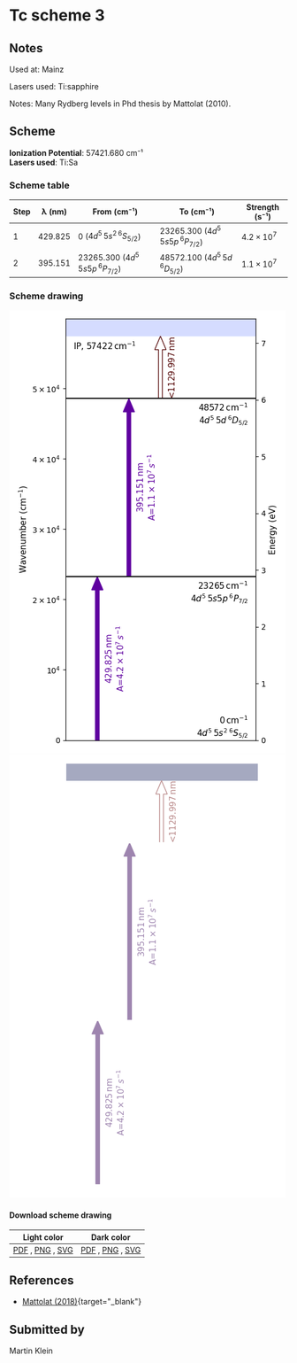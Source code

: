 # Tc scheme 3

## Notes

Used at: Mainz

Lasers used: Ti:sapphire

Notes: Many Rydberg levels in Phd thesis by Mattolat (2010).



## Scheme

**Ionization Potential**: 57421.680 cm⁻¹  
**Lasers used**: Ti:Sa

### Scheme table

| Step | λ (nm)  |             From (cm⁻¹)             |              To (cm⁻¹)              |   Strength (s⁻¹)    |
| ---- | ------- | ----------------------------------- | ----------------------------------- | ------------------- |
| 1    | 429.825 | 0 ($4d^5\,5s^2\,^6S_{5/2}$)         | 23265.300 ($4d^5\,5s5p\,^6P_{7/2}$) | $4.2 \times 10^{7}$ |
| 2    | 395.151 | 23265.300 ($4d^5\,5s5p\,^6P_{7/2}$) | 48572.100 ($4d^5\,5d\,^6D_{5/2}$)   | $1.1 \times 10^{7}$ |


### Scheme drawing

![tc scheme, light mode](tc-003/tc-003-light.png#only-light)
![tc scheme, dark mode](tc-003/tc-003-dark-web.png#only-dark)

#### Download scheme drawing

|                                            Light color                                            |                                           Dark color                                           |
| ------------------------------------------------------------------------------------------------- | ---------------------------------------------------------------------------------------------- |
| [PDF](tc-003/tc-003-light.pdf) , [PNG](tc-003/tc-003-light.png) , [SVG](tc-003/tc-003-light.svg)  | [PDF](tc-003/tc-003-dark.pdf) , [PNG](tc-003/tc-003-dark.png) , [SVG](tc-003/tc-003-dark.svg)  |


## References

  - [Mattolat (2018)](https://doi.org/10.25358/openscience-1003){target="_blank"}



## Submitted by

Martin Klein

